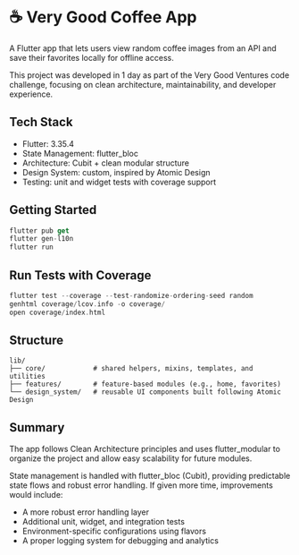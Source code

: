# ☕ Very Good Coffee App

A Flutter app that lets users view random coffee images from an API and save their favorites locally for offline access.

This project was developed in 1 day as part of the Very Good Ventures code challenge, focusing on clean architecture, maintainability, and developer experience.

## Tech Stack

- Flutter: 3.35.4
- State Management: flutter_bloc
- Architecture: Cubit + clean modular structure
- Design System: custom, inspired by Atomic Design
- Testing: unit and widget tests with coverage support

## Getting Started

```dart
flutter pub get
flutter gen-l10n
flutter run
```

## Run Tests with Coverage

```dart
flutter test --coverage --test-randomize-ordering-seed random
genhtml coverage/lcov.info -o coverage/
open coverage/index.html
```

## Structure

```
lib/
├── core/            # shared helpers, mixins, templates, and utilities
├── features/        # feature-based modules (e.g., home, favorites)
└── design_system/   # reusable UI components built following Atomic Design
```

## Summary

The app follows Clean Architecture principles and uses flutter_modular to organize the project and allow easy scalability for future modules.

State management is handled with flutter_bloc (Cubit), providing predictable state flows and robust error handling.
If given more time, improvements would include:

- A more robust error handling layer
- Additional unit, widget, and integration tests
- Environment-specific configurations using flavors
- A proper logging system for debugging and analytics
